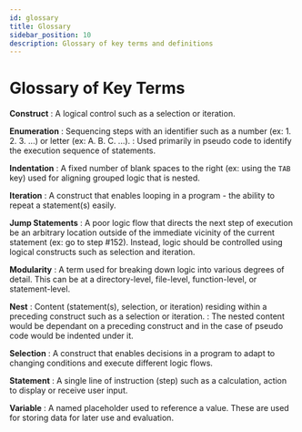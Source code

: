 ```yaml
---
id: glossary
title: Glossary
sidebar_position: 10
description: Glossary of key terms and definitions
---
```


# Glossary of Key Terms

**Construct**
: A logical control such as a selection or iteration.

**Enumeration**
: Sequencing steps with an identifier such as a number (ex: 1. 2. 3. ...) or letter (ex: A. B. C. ...).
: Used primarily in pseudo code to identify the execution sequence of statements.

**Indentation**
: A fixed number of blank spaces to the right (ex: using the `TAB` key) used for aligning grouped logic that is nested.

**Iteration**
: A construct that enables looping in a program - the ability to repeat a statement(s) easily.

**Jump Statements**
: A poor logic flow that directs the next step of execution be an arbitrary location outside of the immediate vicinity of the current statement (ex: go to step #152). Instead, logic should be controlled using logical constructs such as selection and iteration.

**Modularity**
: A term used for breaking down logic into various degrees of detail. This can be at a directory-level, file-level, function-level, or statement-level.

**Nest**
: Content (statement(s), selection, or iteration) residing within a preceding construct such as a selection or iteration.
: The nested content would be dependant on a preceding construct and in the case of pseudo code would be indented under it.

**Selection**
: A construct that enables decisions in a program to adapt to changing conditions and execute different logic flows.

**Statement**
: A single line of instruction (step) such as a calculation, action to display or receive user input.

**Variable**
: A named placeholder used to reference a value. These are used for storing data for later use and evaluation.
